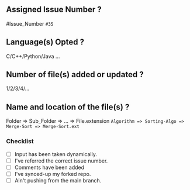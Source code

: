 ## Assigned Issue Number ?
#Issue_Number ``#35``

## Language(s) Opted ?
C/C++/Python/Java ...

## Number of file(s) added or updated ?
1/2/3/4/...

## Name and location of the file(s) ?
Folder => Sub_Folder => ... => File.extension
``Algorithm => Sorting-Algo => Merge-Sort => Merge-Sort.ext``

### Checklist

- [ ] Input has been taken dynamically.
- [ ] I've referred the correct issue number.
- [ ] Comments have been added
- [ ] I've  synced-up my forked repo.
- [ ] Ain't pushing from the main branch.
